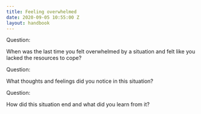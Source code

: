 ```yaml
---
title: Feeling overwhelmed
date: 2020-09-05 10:55:00 Z
layout: handbook
---
```


Question:

When was the last time you felt overwhelmed by a situation and felt like you lacked the resources to cope?  



Question:

What thoughts and feelings did you notice in this situation?



Question:

How did this situation end and what did you learn from it?

